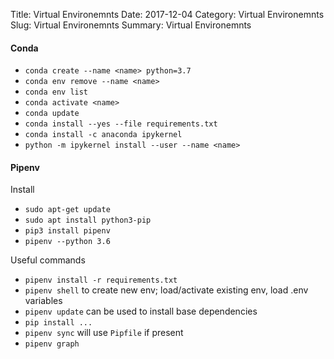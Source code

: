 Title: Virtual Environemnts
Date: 2017-12-04
Category: Virtual Environemnts
Slug: Virtual Environemnts
Summary: Virtual Environemnts


#### Conda

* `conda create --name <name> python=3.7`
* `conda env remove --name <name>`
* `conda env list`
* `conda activate <name>`
* `conda update`
* `conda install --yes --file requirements.txt`
* `conda install -c anaconda ipykernel`
* `python -m ipykernel install --user --name <name>`

#### Pipenv

Install

* `sudo apt-get update`
* `sudo apt install python3-pip`
* `pip3 install pipenv`
* `pipenv --python 3.6`

Useful commands

* `pipenv install -r requirements.txt`
* `pipenv shell` to create new env; load/activate existing env, load .env variables
* `pipenv update` can be used to install base dependencies
* `pip install ...`
* `pipenv sync` will use `Pipfile` if present
* `pipenv graph`
